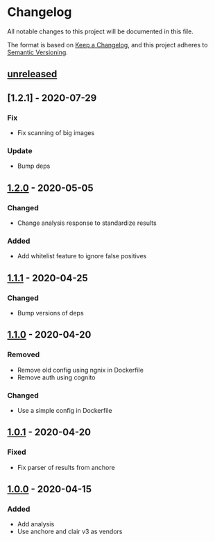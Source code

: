 # Changelog

All notable changes to this project will be documented in this file.

The format is based on [Keep a Changelog](https://keepachangelog.com/en/1.0.0/),
and this project adheres to [Semantic Versioning](https://semver.org/spec/v2.0.0.html).

## [unreleased]

## [1.2.1] - 2020-07-29
### Fix
- Fix scanning of big images
### Update
- Bump deps

## [1.2.0] - 2020-05-05
### Changed
- Change analysis response to standardize results
### Added
- Add whitelist feature to ignore false positives

## [1.1.1] - 2020-04-25
### Changed
- Bump versions of deps

## [1.1.0] - 2020-04-20
### Removed
- Remove old config using ngnix in Dockerfile
- Remove auth using cognito
### Changed
- Use a simple config in Dockerfile

## [1.0.1] - 2020-04-20
### Fixed
 - Fix parser of results from anchore

## [1.0.0] - 2020-04-15
### Added
- Add analysis
- Use anchore and clair v3 as vendors

[unreleased]: https://github.com/william-Hill-Online/CCVS-API/compare/v1.2.0...HEAD
[1.2.0]: https://github.com/william-Hill-Online/CCVS-API/compare/v1.1.1...v1.2.0
[1.1.1]: https://github.com/william-Hill-Online/CCVS-API/compare/v1.1.0...v1.1.1
[1.1.0]: https://github.com/william-Hill-Online/CCVS-API/compare/v1.0.1...v1.1.0
[1.0.1]: https://github.com/william-Hill-Online/CCVS-API/compare/v1.0.0...v1.0.1
[1.0.0]: https://github.com/william-Hill-Online/CCVS-API/releases/tag/v1.0.0
